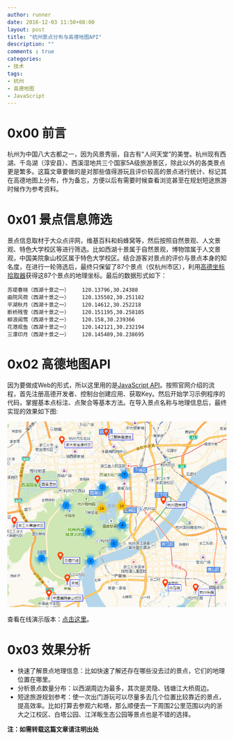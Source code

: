 ```yaml
---
author: runner
date: 2016-12-03 11:50+08:00
layout: post
title: "杭州景点分布与高德地图API"
description: ""
comments : true
categories:
- 技术
tags:
- 杭州
- 高德地图
- JavaScript
---
```



# 0x00 前言

杭州为中国八大古都之一，因为风景秀丽，自古有“人间天堂”的美誉。杭州现有西湖、千岛湖（淳安县）、西溪湿地共三个国家5A级旅游景区，除此以外的各类景点更是繁多。这篇文章要做的是对那些值得游玩且评价较高的景点进行统计、标记其在高德地图上分布，作为备忘，方便以后有需要时候查看浏览甚至在规划短途旅游时候作为参考资料。


# 0x01 景点信息筛选

景点信息取材于大众点评网，维基百科和蚂蜂窝等，然后按照自然景观、人文景观、特色大学校区等进行筛选。比如西湖十景属于自然景观，博物馆属于人文景观，中国美院象山校区属于特色大学校区。结合游客对景点的评价与景点本身的知名度，在进行一轮筛选后，最终只保留了87个景点（仅杭州市区），利用[高德坐标拾取器](http://lbs.amap.com/console/show/picker)获得这87个景点的地理坐标。最后的数据形式如下：

    苏堤春晓（西湖十景之一）	120.13796,30.24388	
    曲院风荷（西湖十景之一）	120.135502,30.251182
    平湖秋月（西湖十景之一）	120.14612,30.252218
    断桥残雪（西湖十景之一）	120.151195,30.258105
    柳浪闻莺（西湖十景之一）	120.158,30.239366
    花港观鱼（西湖十景之一）	120.142121,30.232194
    三潭印月（西湖十景之一）	120.145409,30.238695

<!--more-->

# 0x02 高德地图API

因为要做成Web的形式，所以这里用的是[JavaScript API](http://lbs.amap.com/api/javascript-api/summary)。按照官网介绍的流程，首先注册高德开发者、控制台创建应用、获取Key。然后开始学习示例程序的代码，掌握基本点标注、点聚合等基本方法。在导入景点名称与地理信息后，最终实现的效果如下图:  

![](/blog/images/17040301.png)  

查看在线演示版本：[点击这里](https://runner-china.github.io/demo/map_demo.html)。

# 0x03 效果分析
- 快速了解景点地理信息：比如快速了解还存在哪些没去过的景点，它们的地理位置在哪里。
- 分析景点数量分布：以西湖周边为最多，其次是灵隐、钱塘江大桥周边。
- 短途旅游规划参考：使一次出门游玩可以尽量多去几个位置比较靠近的景点，提高效率。比如打算去参观六和塔，那么顺便去一下周围2公里范围以内的浙大之江校区、白塔公园、江洋畈生态公园等景点也是不错的选择。

**注：如需转载这篇文章请注明出处**  




